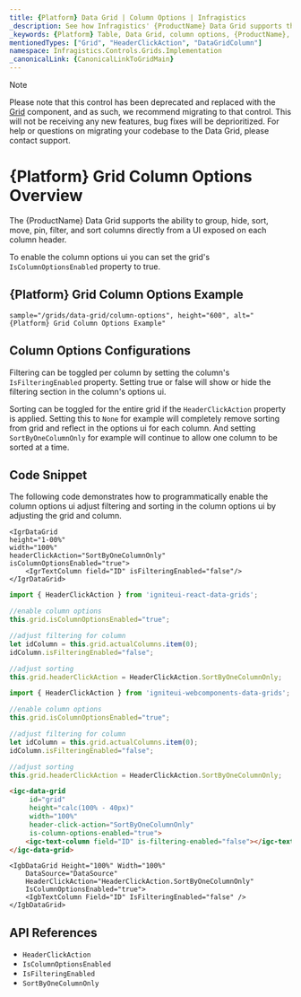 ```yaml
---
title: {Platform} Data Grid | Column Options | Infragistics
_description: See how Infragistics' {ProductName} Data Grid supports the ability to pin, move, filter, and sort columns individually through a drop down UI from each column header. Check out {ProductName} table's column option!
_keywords: {Platform} Table, Data Grid, column options, {ProductName}, Infragistics
mentionedTypes: ["Grid", "HeaderClickAction", "DataGridColumn"]
namespace: Infragistics.Controls.Grids.Implementation
_canonicalLink: {CanonicalLinkToGridMain}
---
```


<!-- Blazor, WebComponents -->

> [!Note]
Please note that this control has been deprecated and replaced with the [Grid](../data-grid.md) component, and as such, we recommend migrating to that control. This will not be receiving any new features, bug fixes will be deprioritized. For help or questions on migrating your codebase to the Data Grid, please contact support.

<!-- end: Blazor, WebComponents -->

# {Platform} Grid Column Options Overview

The {ProductName} Data Grid supports the ability to group, hide, sort, move, pin, filter, and sort columns directly from a UI exposed on each column header.

To enable the column options ui you can set the grid's `IsColumnOptionsEnabled` property to true.

## {Platform} Grid Column Options Example


`sample="/grids/data-grid/column-options", height="600", alt="{Platform} Grid Column Options Example"`



<div class="divider--half"></div>

## Column Options Configurations

Filtering can be toggled per column by setting the column's `IsFilteringEnabled` property. Setting true or false will show or hide the filtering section in the column's options ui.

Sorting can be toggled for the entire grid if the `HeaderClickAction` property is applied. Setting this to `None` for example will completely remove sorting from grid and reflect in the options ui for each column. And setting `SortByOneColumnOnly` for example will continue to allow one column to be sorted at a time.

## Code Snippet

The following code demonstrates how to programmatically enable the column options ui adjust filtering and sorting in the column options ui by adjusting the grid and column.

```tsx
<IgrDataGrid
height="1-00%"
width="100%"
headerClickAction="SortByOneColumnOnly"
isColumnOptionsEnabled="true">
    <IgrTextColumn field="ID" isFilteringEnabled="false"/>
</IgrDataGrid>
```

<!--React-->
```ts
import { HeaderClickAction } from 'igniteui-react-data-grids';

//enable column options
this.grid.isColumnOptionsEnabled="true";

//adjust filtering for column
let idColumn = this.grid.actualColumns.item(0);
idColumn.isFilteringEnabled="false";

//adjust sorting
this.grid.headerClickAction = HeaderClickAction.SortByOneColumnOnly;
```

<!--WebComponents-->
```ts
import { HeaderClickAction } from 'igniteui-webcomponents-data-grids';

//enable column options
this.grid.isColumnOptionsEnabled="true";

//adjust filtering for column
let idColumn = this.grid.actualColumns.item(0);
idColumn.isFilteringEnabled="false";

//adjust sorting
this.grid.headerClickAction = HeaderClickAction.SortByOneColumnOnly;
```

```html
<igc-data-grid
     id="grid"
     height="calc(100% - 40px)"
     width="100%"
     header-click-action="SortByOneColumnOnly"
     is-column-options-enabled="true">
    <igc-text-column field="ID" is-filtering-enabled="false"></igc-text-column>
</igc-data-grid>
```

```razor
<IgbDataGrid Height="100%" Width="100%"
    DataSource="DataSource"
    HeaderClickAction="HeaderClickAction.SortByOneColumnOnly"
    IsColumnOptionsEnabled="true">
    <IgbTextColumn Field="ID" IsFilteringEnabled="false" />
</IgbDataGrid>
```

## API References

 - `HeaderClickAction`
 - `IsColumnOptionsEnabled`
 - `IsFilteringEnabled`
 - `SortByOneColumnOnly`